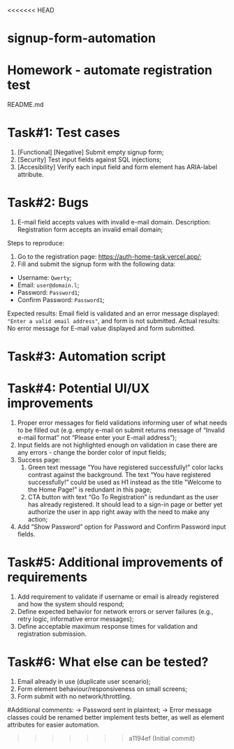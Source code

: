 <<<<<<< HEAD
# signup-form-automation
Homework - automate registration test
=======
README.md

# Task#1: Test cases
1. [Functional] [Negative] Submit empty signup form;
2. [Security] Test input fields against SQL injections;
3. [Accesibility] Verify each input field and form element has ARIA-label attribute.

# Task#2: Bugs

1. E-mail field accepts values with invalid e-mail domain.
Description: Registration form accepts an invalid email domain;

Steps to reproduce:
1. Go to the registration page: https://auth-home-task.vercel.app/;
2. Fill and submit the signup form with the following data:
- Username: `Qwerty`;
- Email: `user@domain.l`;
- Password: `Password1`;
- Confirm Password: `Password1`;

Expected results: Email field is validated and an error message displayed: `"Enter a valid email address"`, and form is not submitted.
Actual results: No error message for E-mail value displayed and form submitted.

# Task#3: Automation script

# Task#4: Potential UI/UX improvements
1. Proper error messages for field validations informing user of what needs to be filled out (e.g. empty e-mail on submit returns message of “Invalid e-mail format” not “Please enter your E-mail address”);
2. Input fields are not highlighted enough on validation in case there are any errors - change the border color of input fields;
3. Success page:
    1. Green text message “You have registered successfully!” color lacks contrast against the background. The text “You have registered successfully!” could be used as H1 instead as the title "Welcome to the Home Page!” is redundant in this page;
    2. CTA button with text “Go To Registration” is redundant as the user has already registered. It should lead to a sign-in page or better yet authorize the user in app right away with the need to make any action;
4. Add “Show Password” option for Password and Confirm Password input fields.

# Task#5: Additional improvements of requirements
1. Add requirement to validate if username or email is already registered and how the system should respond;
2. Define expected behavior for network errors or server failures (e.g., retry logic, informative error messages);
3. Define acceptable maximum response times for validation and registration submission.


# Task#6: What else can be tested?
1. Email already in use (duplicate user scenario);
2. Form element behaviour/responsiveness on small screens;
3. Form submit with no network/throttling.

#Additional comments:
→ Password sent in plaintext;
→ Error message classes could be renamed better implement tests better, as well as element attributes for easier automation.
>>>>>>> a1194ef (Initial commit)
